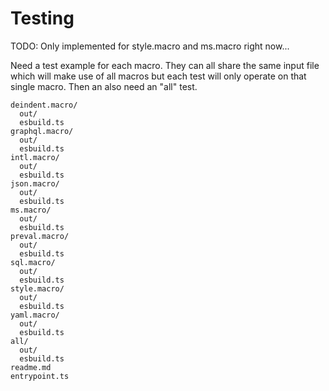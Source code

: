 # Testing

TODO: Only implemented for style.macro and ms.macro right now...

Need a test example for each macro. They can all share the same input file which
will make use of all macros but each test will only operate on that single
macro. Then an also need an "all" test.

```
deindent.macro/
  out/
  esbuild.ts
graphql.macro/
  out/
  esbuild.ts
intl.macro/
  out/
  esbuild.ts
json.macro/
  out/
  esbuild.ts
ms.macro/
  out/
  esbuild.ts
preval.macro/
  out/
  esbuild.ts
sql.macro/
  out/
  esbuild.ts
style.macro/
  out/
  esbuild.ts
yaml.macro/
  out/
  esbuild.ts
all/
  out/
  esbuild.ts
readme.md
entrypoint.ts
```
